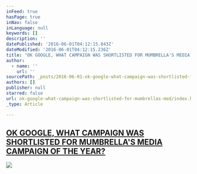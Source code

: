 ```yaml
---
inFeed: true
hasPage: true
inNav: false
inLanguage: null
keywords: []
description: ''
datePublished: '2016-06-01T04:12:15.843Z'
dateModified: '2016-06-01T04:12:15.236Z'
title: "OK GOOGLE, WHAT CAMPAIGN WAS SHORTLISTED FOR MUMBRELLA'S MEDIA CAMPAIGN OF THE YEAR?"
author:
  - name: ''
    url: ''
sourcePath: _posts/2016-06-01-ok-google-what-campaign-was-shortlisted-for-mumbrellas-med.md
authors: []
publisher: null
starred: false
url: ok-google-what-campaign-was-shortlisted-for-mumbrellas-med/index.html
_type: Article

---
```

## [OK GOOGLE, WHAT CAMPAIGN WAS SHORTLISTED FOR MUMBRELLA'S MEDIA CAMPAIGN OF THE YEAR?][0]
![](https://the-grid-user-content.s3-us-west-2.amazonaws.com/0f4e6670-522b-4e69-ad08-8b6affdb86ff.png)

[0]: http://www.thehallway.com.au/news/ok-google-what-campaign-was-shortlisted-for-mumbrellas-media-campaign-of-the-year/